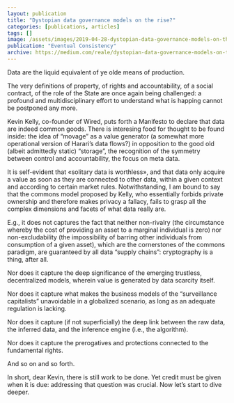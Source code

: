 ```yaml
---
layout: publication
title: "Dystopian data governance models on the rise?"
categories: [publications, articles]
tags: []
image: /assets/images/2019-04-28-dystopian-data-governance-models-on-the-rise.png
publication: "Eventual Consistency"
archive: https://medium.com/reale/dystopian-data-governance-models-on-the-rise-48ffdd61363d
---
```


Data are the liquid equivalent of ye olde means of production.

The very definitions of property, of rights and accountability, of a social contract, of the role of the State are once again being challenged: a profound and multidisciplinary effort to understand what is happing cannot be postponed any more.

Kevin Kelly, co-founder of Wired, puts forth a Manifesto to declare that data are indeed common goods. There is interesing food for thought to be found inside: the idea of “movage” as a value generator (a somewhat more operational version of Harari’s data flows?) in opposition to the good old (albeit admittedly static) “storage”, the recognition of the symmetry between control and accountability, the focus on meta data.

It is self-evident that «solitary data is worthless», and that data only acquire a value as soon as they are connected to other data, within a given context and according to certain market rules. Notwithstanding, I am bound to say that the commons model proposed by Kelly, who essentially forbids private ownership and therefore makes privacy a fallacy, fails to grasp all the complex dimensions and facets of what data really are.

E.g., it does not captures the fact that neither non-rivalry (the circumstance whereby the cost of providing an asset to a marginal individual is zero) nor non-excludability (the impossibility of barring other individuals from consumption of a given asset), which are the cornerstones of the commons paradigm, are guaranteed by all data “supply chains”: cryptography is a thing, after all.

Nor does it capture the deep significance of the emerging trustless, decentralized models, wherein value is generated by data scarcity itself.

Nor does it capture what makes the business models of the “surveillance capitalists” unavoidable in a globalized scenario, as long as an adequate regulation is lacking.

Nor does it capture (if not superficially) the deep link between the raw data, the inferred data, and the inference engine (i.e., the algorithm).

Nor does it capture the prerogatives and protections connected to the fundamental rights.

And so on and so forth.

In short, dear Kevin, there is still work to be done. Yet credit must be given when it is due: addressing that question was crucial. Now let’s start to dive deeper.
